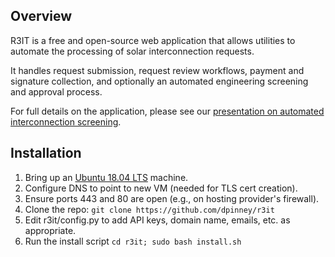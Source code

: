 ## Overview

R3IT is a free and open-source web application that allows utilities to automate the processing of solar interconnection requests.

It handles request submission, request review workflows, payment and signature collection, and optionally an automated engineering screening and approval process.

For full details on the application, please see our [presentation on automated interconnection screening](https://drive.google.com/file/d/1zsBoV4a9BIVMQWoLtOgYsDeK3V_T8Y7-/view?usp=sharing).

## Installation

1. Bring up an [Ubuntu 18.04 LTS](https://releases.ubuntu.com/18.04/) machine.
2. Configure DNS to point to new VM (needed for TLS cert creation).
3. Ensure ports 443 and 80 are open (e.g., on hosting provider's firewall).
4. Clone the repo: `git clone https://github.com/dpinney/r3it`
5. Edit r3it/config.py to add API keys, domain name, emails, etc. as appropriate.
6. Run the install script `cd r3it; sudo bash install.sh`
